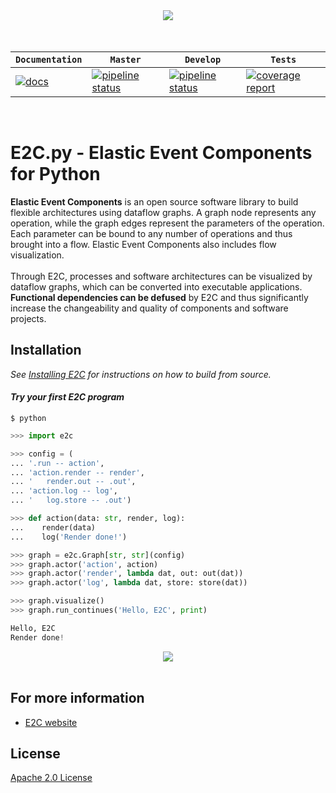 <div align="center">
    <img src="../../images/e2c-logo.png"><br><br>
</div>
<br>

| **`Documentation`** | **`Master`** | **`Develop`** | **`Tests`** |
|---------------------|--------------|---------------|-------------|
| [![docs](https://readthedocs.org/projects/e2c/badge/?version=latest)](http://e2c.readthedocs.io/en/latest) | [![pipeline status](https://gitlab.com/elastic-event-components/e2c/badges/master/pipeline.svg)](https://gitlab.com/elastic-event-components/e2c/master/develop) | [![pipeline status](https://gitlab.com/elastic-event-components/e2c/badges/develop/pipeline.svg)](https://gitlab.com/elastic-event-components/e2c/commits/develop) | [![coverage report](https://gitlab.com/elastic-event-components/e2c/badges/develop/coverage.svg)](https://gitlab.com/elastic-event-components/e2c/commits/develop) |

<br>

# E2C.py - Elastic Event Components for Python

**Elastic Event Components** is an open source software library to build flexible architectures using
dataflow graphs. A graph node represents any operation, while the graph edges represent the parameters
of the operation. Each parameter can be bound to any number of operations and thus brought 
into a flow. Elastic Event Components also includes flow visualization.
<br>
<br>
Through E2C, processes and software architectures can be visualized by dataflow graphs, 
which can be converted into executable applications. **Functional dependencies can be defused** 
by E2C and thus significantly increase the changeability and quality of 
components and software projects.

## Installation
*See [Installing E2C](../../INSTALL.md) for instructions
on how to build from source.*

#### *Try your first E2C program*

```shell
$ python
```

```python
>>> import e2c

>>> config = (
... '.run -- action',
... 'action.render -- render',
... '   render.out -- .out',
... 'action.log -- log',
... '   log.store -- .out')

>>> def action(data: str, render, log):
...    render(data)
...    log('Render done!')

>>> graph = e2c.Graph[str, str](config)
>>> graph.actor('action', action)
>>> graph.actor('render', lambda dat, out: out(dat))
>>> graph.actor('log', lambda dat, store: store(dat))

>>> graph.visualize()
>>> graph.run_continues('Hello, E2C', print)

Hello, E2C
Render done!
```

<div align="center">
  <img src="../../images/quickstart.png"><br><br>
</div>

## For more information
* [E2C website](http://e2c.readthedocs.io/en/latest/)

## License
[Apache 2.0 License](LICENSE)
